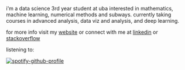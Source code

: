 i'm a data science 3rd year student at uba interested in mathematics, machine learning, numerical methods and subways. currently taking courses in advanced analysis, data viz and analysis, and deep learning.

for more info visit my <a href="https://lmendezayl.github.io" target="blank">website</a> or connect with me at <a href="https://linkedin.com/in/lmendezayala" target="blank">linkedin</a> or <a href="https://stackoverflow.com/users/15786259/lmendezayala" target="blank">stackoverflow</a>

listening to:

[![spotify-github-profile](https://spotify-github-profile.kittinanx.com/api/view?uid=roguesir360&cover_image=true&theme=novatorem&show_offline=false&background_color=121212&interchange=false&bar_color=53b14f&bar_color_cover=false)](https://github.com/kittinan/spotify-github-profile) 
